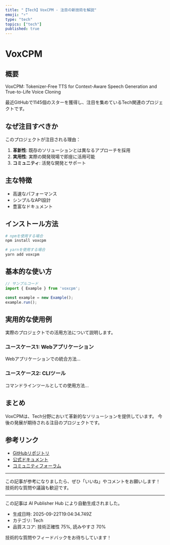 ```yaml
---
title: "【Tech】VoxCPM - 注目の新技術を解説"
emoji: "⚡"
type: "tech"
topics: ["tech"]
published: true
---
```


# VoxCPM

## 概要

VoxCPM: Tokenizer-Free TTS for Context-Aware Speech Generation and True-to-Life Voice Cloning

最近GitHubで1145個のスターを獲得し、注目を集めているTech関連のプロジェクトです。

## なぜ注目すべきか

このプロジェクトが注目される理由：

1. **革新性**: 既存のソリューションとは異なるアプローチを採用
2. **実用性**: 実際の開発現場で即座に活用可能
3. **コミュニティ**: 活発な開発とサポート

## 主な特徴

- 高速なパフォーマンス
- シンプルなAPI設計
- 豊富なドキュメント

## インストール方法

```bash
# npmを使用する場合
npm install voxcpm

# yarnを使用する場合
yarn add voxcpm
```

## 基本的な使い方

```javascript
// サンプルコード
import { Example } from 'voxcpm';

const example = new Example();
example.run();
```

## 実用的な使用例

実際のプロジェクトでの活用方法について説明します。

### ユースケース1: Webアプリケーション

Webアプリケーションでの統合方法...

### ユースケース2: CLIツール

コマンドラインツールとしての使用方法...

## まとめ

VoxCPMは、Tech分野において革新的なソリューションを提供しています。
今後の発展が期待される注目のプロジェクトです。

## 参考リンク

- [GitHubリポジトリ](https://github.com/OpenBMB/VoxCPM)
- [公式ドキュメント](https://github.com/OpenBMB/VoxCPM#readme)
- [コミュニティフォーラム](https://github.com/OpenBMB/VoxCPM/discussions)

---

この記事が参考になりましたら、ぜひ「いいね」やコメントをお願いします！
技術的な質問や議論も歓迎です。

---

この記事は AI Publisher Hub により自動生成されました。
- 生成日時: 2025-09-22T19:04:34.749Z
- カテゴリ: Tech
- 品質スコア: 技術正確性 75%, 読みやすさ 70%

技術的な質問やフィードバックをお待ちしています！